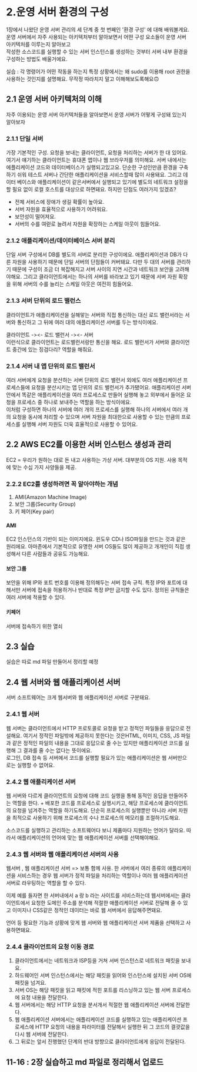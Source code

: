 # 2.운영 서버 환경의 구성

1장에서 나왔단 운영 서버 관리의 세 단계 중 첫 번째인 '환경 구성' 에 대해 배워볼게요.<br>
운영 서버에서 자주 사용되는 아키텍처부터 알아보면서 어떤 구성 요소들이 운영 서버 아키텍처를 이루는지 알아보고<br>
작성한 소스코드를 실행할 수 있는 서버 인스턴스를 생성하는 것부터 서버 내부 환경을 구성하는 방법도 배울거에요.

실습 : 각 명령어가 어떤 작동을 하는지 특정 상황에서는 왜 sudo를 이용해 root 권한을 사용하는 것인지를 설명해요. 무작정 따라치지 말고 이해해보도록해요🙃

## 2.1 운영 서버 아키텍처의 이해
자주 이용되는 운영 서버 아키텍처들을 알아보면서 운영 서버가 어떻게 구성돼 있는지 알아보자
### 2.1.1 단일 서버
가장 기본적인 구성. 요청을 보내는 클라이언트, 요청을 처리하는 서버가 한 대 있어요. 여기서 얘기하는 클라이언트는 휴대폰 앱이나 웹 브라우저를 의미해요.
서버 내에서는 에플리케이션 코드와 데이터베이스가 실행되고있고요. 단순한 구성인만큼 환경을 구축하기 쉬워 테스트 서버나 간단한 애플리케이션을 서비스할때 많이 사용돼요.
그리고 데이터 베이스와 애플리케이션이 같은서버에서 실행되고 있기에 별도의 네트워크 설정을 할 필요 없이 로컬 호스트를 대상으로 하면돼요. 하지만 단점도 여러가지 있겠죠?

- 전체 서비스에 장애가 생길 확률이 높아요.
- 서버 자원을 효율적으로 사용하기 어려워요.
- 보안성이 떨어져요.
- 서버의 수를 여럳로 늘려서 자원을 확장하는 스케일 아웃이 힘들어요.

### 2.1.2 애플리케이션/데이터베이스 서버 분리
단일 서버 구성에서 DB를 별도의 서버로 분리한 구성이에요. 애플리케이션과 DB가 다른 자원을 사용하기 때문에 단일 서버의 단점들이 커버돼요. 다만 두 대의 서버를 관리하기 때문에 구성이 조금 더 복잡해지고 서버 사이의 지연 시간과 네트워크 보안을 고려해야해요. 그리고 클라이언트에서는 하나의 서버를 바라보고 있기 때문에 서버 자원 확장을 위해 서버의 수를 늘리는 스케일 아웃은 여전히 힘들어요.

### 2.1.3 서버 단위의 로드 밸런스
클라이언트가 애플리케이션을 실해앟는 서버와 직접 통신하는 대신 로드 밸런서라는 서버와 통신하고 그 뒤에 여러 대의 애플리케이션 서버를 두는 방식이에요. 

클라이언트 -><- 로드 밸런서 -><- 서버 <br>
이런식으로 클라이언트는 로드밸런서랑만 통신을 해요. 로드 밸런서가 서버와 클라이언트 중간에 있는 징검다리? 역할을 해줘요.

### 2.1.4 서버 내 앱 단위의 로드 밸런서
여러 서버에게 요청을 분산하는 서버 단위의 로드 밸런서 외에도 여러 애플리케이션 프로세스들에 요청을 분산시키는 앱 단위의 로드 밸런서가 추가됐어요. 애플리케이션 서버 안에서 똑같은 애플리케이션을 여러 프로세스로 만들어 실행해 놓고 외부에서 들어온 요청을 프로세스 중 하나로 보내주는 역할을 하는 방식이에요. <br>
이처럼 구성하면 하나의 서버에 여러 개의 프로세스를 실행해 하나의 서버에서 여러 개의 요청을 동시에 처리할 수 있으며 서버 자원을 최대한으로 사용할 수 있는 만큼의 프로세스를 실행해 서버 자원도 더욱 효율적으로 사용할 수 있어요.

## 2.2 AWS EC2를 이용한 서버 인스턴스 생성과 관리
EC2 = 우리가 원하는 대로 돈 내고 사용하는 가상 서버. 대부분의 OS 지원. 사용 목적에 맞는 수십 가지 사양들을 제공.

### 2.2.2 EC2를 생성하려면 꼭 알아야하는 개념
1. AMI(Amazon Machine Image)
2. 보안 그룹(Security Group)
3. 키 페어(Key pair)

#### AMI
EC2 인스턴스의 기반이 되는 이미지에요. 윈도우 CD나 ISO파일을 만드는 것과 같은 원리에요. 아마존에서 기본적으로 유명한 서버 OS들도 많이 제공하고 개개인이 직접 생성해서 다른 사람들과 공유도 가능해요. 

#### 보안 그룹
보안을 위해 IP와 포트 번호를 이용해 정의해두는 서버 접속 규칙. 특정 IP와 포트에 대해서만 서버에 접속을 허용하거나 반대로 특정 IP만 금지할 수도 있다. 정의된 규칙들은 여러 서버에 적용할 수 있다.

#### 키페어
서버에 접속하기 위한 열쇠

## 2.3 실습
실습은 따로 md 파일 만들어서 정리할 예정

## 2.4 웹 서버와 웹 애플리케이션 서버
서버 소프트웨어는 크게 웹서버와 웹 애플리케이션 서버로 구분돼요.

### 2.4.1 웹 서버
웹 서버는 클라이언트에서 HTTP 프로토콜로 요청을 받고 정적인 파일들을 응답으로 전설해요. 여기서 정적인 파일밖에 제공하지 못한다는 것은HTML, 이미지, CSS, JS 파일과 같은 정적인 파일의 내용을 그대로 응답으로 줄 수는 있지만 애플리케이션 코드를 실행해 그 결과를 줄 수는 없다는 뜻이에요.<br>
로그인, DB 접속 등 서버에서 코드를 실행할 필요가 있는 애플리케이션은 웹 서버만으로는 실행할 수 없어요. 

### 2.4.2 웹 애플리케이션 서버
웹 서버와 다르게 클라이언트의 요청에 대해 코드 실행을 통해 동적인 응답을 만들어주는 역할을 한다. + 배포한 코드를 프로세스로 실행시키고, 해당 프로세스에 클라이언트의 요청을 넘겨주는 역할을 하기도해요. 단순히 프로세스의 실행뿐만 아니라 서버 자원을 최적으로 사용하기 위해 프로세스의 수나 프로세스의 메모리를 조절하기도해요.

소스코드를 실행하고 관리하는 소프트웨어다 보니 제품마다 지원하는 언어가 달라요. 따라서 애플리케이션의 언어에 맞는 웹 애플리케이션 서버를 선택해야해요.

### 2.4.3 웹 서버와 웹 애플리케이션 서버의 사용
웹서버 , 웹 애플리케이션 서버 => 보통 함께 사용. 한 서버에서 여러 종류의 애플리케이션을 서비스하는 경우 웹 서버가 정적 파일을 처리하는 역할이나 여러 웹 애플리케이션 서버로 라우팅하는 역할을 할 수 있다.

이제 예를 들자면 한 서버내에서 a 랑 b 라는 사이트를 서비스하는데 웹서버에서는 클라이언트에서 요청한 도메인 주소를 분석해 적절한 애플리케이션 서버로 전달해 줄 수 있고 이미지나 CSS같은 정적인 데이터는 바로 웹 서버에서 응답해주면돼요.

언어 등 필요한 기능과 상황에 맞게 웹 서버와 웹 애플리케이션 서버 제품을 선택하고 사용하면돼요.

### 2.4.4 클라이언트의 요청 이동 경로

1. 클라이언트에서는 네트워크과 ISP등을 거쳐 서버 인스턴스로 네트워크 패킷을 보내요.
2. 하드웨어인 서버 인스턴스에서는 해당 패킷을 읽어와 인스턴스에 설치된 서버 OS에 패킷을 넘겨요.
3. 서버 OS는 해당 패킷을 읽고 패킷에 적힌 포트를 리스닝하고 있는 웹 서버 프로세스에 요청 내용을 전달한다.
4. 웹 서버에서는 해당 HTTP 요청을 분서개서 적절한 웹 애플리케이션 서버에 전달한다.
5. 웹 애플리케이션 서버에서는 애플리케이션 코드를 실행하고 있는 애플리케이션 프로세스에 HTTP 요청의 내용을 파라미터를 전달해서 실행한 뒤 그 코드의 결괏값을 다시 웹 서버에 전달한다. 
6. 그 뒤로는 앞서 진행했던 단계의 반대 방향으로 클라이언트에게 응답이 전달된다.

## 11-16 : 2장 실습하고 md 파일로 정리해서 업로드
